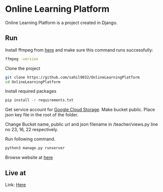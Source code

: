 # Online Learning Platform

Online Learning Platform is a project created in Django.

## Run

Install ffmpeg from [here](https://ffmpeg.org/download.html) and make sure this command runs successfully:

```bash
ffmpeg -version
```

Clone the project

```bash
git clone https://github.com/sahil9032/OnlineLearningPlatform
cd OnlineLearningPlatform
```

Install required packages

```bash
pip install -r requirements.txt
```

Get service account for [Google Cloud Storage](https://cloud.google.com/storage/docs/getting-service-agent).
Make bucket public.
Place json key file in the root of the folder.

Change Bucket name, public url and json filename in /teacher/views.py line no 23, 16, 22 respectively.

Run following command.
```bash
python3 manage.py runserver
```

Browse website at [here](http://localhost:8000)

## Live at

Link: [Here](http://sahilbhuva.codes)